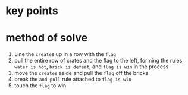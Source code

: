 # key points

# method of solve
1) Line the `create`s up in a row with the `flag`
2) pull the entire row of crates and the flag to the left, forming the rules `water is hot`, `brick is defeat`, and `flag is win` in the process
3) move the `creates` aside and pull the `flag` off the bricks
4) break the `and pull` rule attached to `flag is win`
5) touch the `flag` to win
